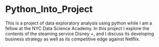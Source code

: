 # Python_Into_Project
This is a project of data exploratory analysis using python while I am a fellow at the NYC Data Science Academy. In this project I explore the contents of the steaming service Disney +, and I discuss its developing business strategy as well as its competitive edge against Netflix. 
